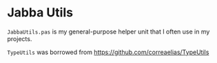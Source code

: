 # Jabba Utils

`JabbaUtils.pas` is my general-purpose helper unit that I often
use in my projects.

`TypeUtils` was borrowed from https://github.com/correaelias/TypeUtils
